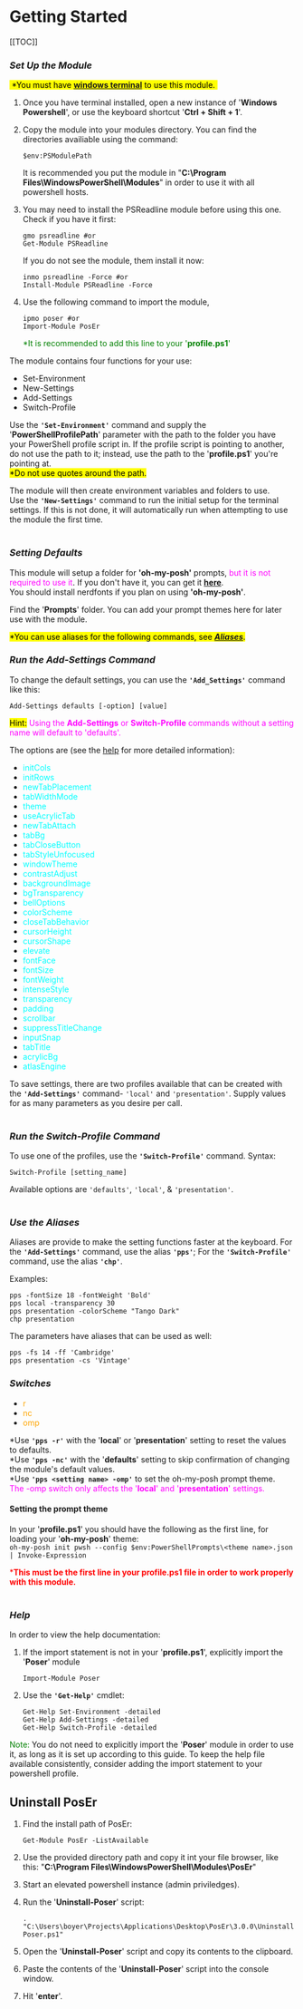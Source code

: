 
# Getting Started

[[TOC]]

### *Set Up the Module*

<mark>&nbsp;*You must have [__windows terminal__](https://github.com/microsoft/terminal) to use this module.&nbsp;</mark>

1. Once you have terminal installed, open a new instance of '__Windows Powershell__', or use the keyboard shortcut '__Ctrl + Shift + 1__'.

2. Copy the module into your modules directory. You can find the directories availiable using the command:

   ```pwsh
   $env:PSModulePath
   ```

   It is recommended you put the module in "__C:\Program Files\WindowsPowerShell\Modules__" in order to use it with all powershell hosts.

3. You may need to install the PSReadline module before using this one.  
   Check if you have it first:  

   ```pwsh
   gmo psreadline #or
   Get-Module PSReadline
   ```

   If you do not see the module, them install it now:

   ```pwsh
   inmo psreadline -Force #or
   Install-Module PSReadline -Force
   ```

4. Use the following command to import the module,

   ```pwsh
   ipmo poser #or
   Import-Module PosEr
   ```

   <font color="green">*It is recommended to add this line to your '__profile.ps1__'</font>

The module contains four functions for your use:

* Set-Environment
* New-Settings
* Add-Settings
* Switch-Profile

Use the __`'Set-Environment'`__ command and supply the '__PowerShellProfilePath__' parameter with the path to the folder you have your PowerShell profile script in. If the profile script is pointing to another, do not use the path to it; instead, use the path to the '__profile.ps1__' you're pointing at.  
<mark>*Do not use quotes around the path.</mark>

The module will then create environment variables and folders to use.  
Use the __`'New-Settings'`__ command to run the initial setup for the terminal settings. If this is not done, it will automatically run when attempting to use the module the first time.  
&nbsp;

### *Setting Defaults*

This module will setup a folder for __'oh-my-posh'__ prompts, <font color="magenta">but it is not required to use it</font>. If you don't have it, you can get it [__here__](https://ohmyposh.dev/).  
You should install nerdfonts if you plan on using __'oh-my-posh'__.  

Find the '__Prompts__' folder. You can add your prompt themes here for later use with the module.
&nbsp;

<mark>*You can use aliases for the following commands, see [*__Aliases__*](#use-the-aliases).</mark>

### *Run the Add-Settings Command*

To change the default settings, you can use the __`'Add_Settings'`__ command like this:  

```pwsh
Add-Settings defaults [-option] [value]
```

<mark>Hint:</mark>
<font color=Magenta>Using the __Add-Settings__ or __Switch-Profile__ commands without a setting name will default to 'defaults'.</font>  

The options are (see the [help](#help) for more detailed information):

* <font color="cyan">initCols</font>
* <font color="cyan">initRows</font>
* <font color="cyan">newTabPlacement</font>
* <font color="cyan">tabWidthMode</font>
* <font color="cyan">theme</font>
* <font color="cyan">useAcrylicTab</font>
* <font color="cyan">newTabAttach</font>
* <font color="cyan">tabBg</font>
* <font color="cyan">tabCloseButton</font>
* <font color="cyan">tabStyleUnfocused</font>
* <font color="cyan">windowTheme</font>
* <font color="cyan">contrastAdjust</font>
* <font color="cyan">backgroundImage</font>
* <font color="cyan">bgTransparency</font>
* <font color="cyan">bellOptions</font>
* <font color="cyan">colorScheme</font>
* <font color="cyan">closeTabBehavior</font>
* <font color="cyan">cursorHeight</font>
* <font color="cyan">cursorShape</font>
* <font color="cyan">elevate</font>
* <font color="cyan">fontFace</font>
* <font color="cyan">fontSize</font>
* <font color="cyan">fontWeight</font>
* <font color="cyan">intenseStyle</font>
* <font color="cyan">transparency</font>
* <font color="cyan">padding</font>
* <font color="cyan">scrollbar</font>
* <font color="cyan">suppressTitleChange</font>
* <font color="cyan">inputSnap</font>
* <font color="cyan">tabTitle</font>
* <font color="cyan">acrylicBg</font>
* <font color="cyan">atlasEngine</font>

To save settings, there are two profiles available that can be created with the __`'Add-Settings'`__ command- `'local'` and `'presentation'`. Supply values for as many parameters as you desire per call.  
&nbsp;

### *Run the Switch-Profile Command*

To use one of the profiles, use the __`'Switch-Profile'`__ command. Syntax:

```pwsh
Switch-Profile [setting_name]
```

Available options are `'defaults'`, `'local'`, & `'presentation'`.  
&nbsp;

### *Use the Aliases*

Aliases are provide to make the setting functions faster at the keyboard. For the __`'Add-Settings'`__ command, use the alias __`'pps'`__; For the __`'Switch-Profile'`__ command, use the alias __`'chp'`__.  

Examples:  

```pwsh
pps -fontSize 18 -fontWeight 'Bold'
pps local -transparency 30
pps presentation -colorScheme "Tango Dark"
chp presentation
```

The parameters have aliases that can be used as well:  

```pwsh
pps -fs 14 -ff 'Cambridge'
pps presentation -cs 'Vintage'
```

### *Switches*

* <font color="orange">r</font>
* <font color="orange">nc</font>
* <font color="orange">omp</font>

*Use __`'pps -r'`__ with the '__local__' or '__presentation__' setting to reset the values to defaults.  
*Use __`'pps -nc'`__ with the '__defaults__' setting to skip confirmation of changing the module's default values.  
*Use __`'pps <setting name> -omp'`__ to set the oh-my-posh prompt theme.  
<font color="magenta">The -omp switch only affects the '__local__' and '__presentation__' settings.</font>

#### Setting the prompt theme

In your '__profile.ps1__' you should have the following as the first line, for loading your '__oh-my-posh__' theme:  
`oh-my-posh init pwsh --config $env:PowerShellPrompts\<theme name>.json | Invoke-Expression`  

<font color="red">*__This must be the first line in your profile.ps1 file in order to work properly with this module.__</font>  
&nbsp;  

### *Help*

In order to view the help documentation:

1. If the import statement is not in your '__profile.ps1__', explicitly import the '__Poser__' module

   ```pwsh
   Import-Module Poser
   ```

2. Use the __`'Get-Help'`__ cmdlet:

   ```pwsh
   Get-Help Set-Environment -detailed
   Get-Help Add-Settings -detailed
   Get-Help Switch-Profile -detailed
   ```

<font color=green>Note:</font> You do not need to explicitly import the '__Poser__' module in order to use it, as long as it is set up according to this guide. To keep the help file available consistently, consider adding the import statement to your powershell profile.

## Uninstall PosEr

1. Find the install path of PosEr:

   ```pwsh
   Get-Module PosEr -ListAvailable
   ```

1. Use the provided directory path and copy it int your file browser, like this:
   "__C:\Program Files\WindowsPowerShell\Modules\PosEr__"
2. Start an elevated powershell instance (admin priviledges).
3. Run the '__Uninstall-Poser__' script:

   ```pwsh
   . "C:\Users\boyer\Projects\Applications\Desktop\PosEr\3.0.0\Uninstall-Poser.ps1"
   ```

4. Open the '__Uninstall-Poser__' script and copy its contents to the clipboard.
5. Paste the contents of the '__Uninstall-Poser__' script into the console window.
6. Hit '__enter__'.
